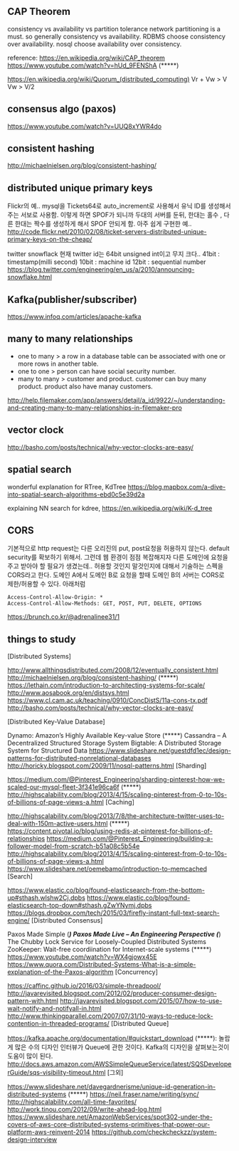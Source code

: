 ## CAP Theorem
consistency vs availability vs partition tolerance
network partitioning is a must. so generally consistency vs availability.
RDBMS choose consistency over availability.
nosql choose availability over consistency.

reference:
https://en.wikipedia.org/wiki/CAP_theorem
https://www.youtube.com/watch?v=hUd_9FENShA (*****)

https://en.wikipedia.org/wiki/Quorum_(distributed_computing)
Vr + Vw > V
Vw > V/2


## consensus algo (paxos)

https://www.youtube.com/watch?v=UUQ8xYWR4do


## consistent hashing
http://michaelnielsen.org/blog/consistent-hashing/

## distributed unique primary keys

Flickr의 예..
mysql을 Tickets64로 auto_increment로 사용해서 유닉 ID를 생성해서 주는 서보로 사용함. 
이렇게 하면 SPOF가 되니까 두대의 서버를 둔뒤, 한대는 홀수 , 다른 한대는 짝수를 생성하게 해서 SPOF 안되게 함. 
아주 쉽게 구현한 예..
http://code.flickr.net/2010/02/08/ticket-servers-distributed-unique-primary-keys-on-the-cheap/

twitter snowflack
현재 twitter id는 64bit unsigned int이고 무지 크다..
41bit : timestamp(milli second)
10bit : machine id 
12bit : sequential number
https://blog.twitter.com/engineering/en_us/a/2010/announcing-snowflake.html

## Kafka(publisher/subscriber)


https://www.infoq.com/articles/apache-kafka


## many to many relationships
- one to many > a row in a database table can be associated with one or more rows in another table. 
- one to one > person can have social security number.
- many to many > customer and product. customer can buy many product. product also have manay customers.

http://help.filemaker.com/app/answers/detail/a_id/9922/~/understanding-and-creating-many-to-many-relationships-in-filemaker-pro



## vector clock

http://basho.com/posts/technical/why-vector-clocks-are-easy/


## spatial search 

wonderful explanation for RTree, KdTree
https://blog.mapbox.com/a-dive-into-spatial-search-algorithms-ebd0c5e39d2a

explaining NN search for kdree, https://en.wikipedia.org/wiki/K-d_tree

## CORS
기본적으로 http request는 다른 오리진의 put, post요청을 허용하지 않는다. default security를 확보하기 위해서.
그런데 웹 환경이 점점 복잡해지자 다른 도메인에 요청을 주고 받아야 할 필요가 생겼는데..
허용할 것인지 말것인지에 대해서 기술하는 스펙을 CORS라고 한다.
도메인 A에서 도메인 B로 요청을 할때 도메인 B의 서버는 CORS로 제한/허용할 수 있다.
아래처럼 

```
Access-Control-Allow-Origin: *
Access-Control-Allow-Methods: GET, POST, PUT, DELETE, OPTIONS
```
https://brunch.co.kr/@adrenalinee31/1




## things to study

[Distributed Systems]



http://www.allthingsdistributed.com/2008/12/eventually_consistent.html
http://michaelnielsen.org/blog/consistent-hashing/ (*****)
https://lethain.com/introduction-to-architecting-systems-for-scale/
http://www.aosabook.org/en/distsys.html
https://www.cl.cam.ac.uk/teaching/0910/ConcDistS/11a-cons-tx.pdf
http://basho.com/posts/technical/why-vector-clocks-are-easy/

[Distributed Key-Value Database]

Dynamo: Amazon’s Highly Available Key-value Store (*****)
Cassandra – A Decentralized Structured Storage System
Bigtable: A Distributed Storage System for Structured Data
https://www.slideshare.net/guestdfd1ec/design-patterns-for-distributed-nonrelational-databases
http://horicky.blogspot.com/2009/11/nosql-patterns.html
[Sharding]

https://medium.com/@Pinterest_Engineering/sharding-pinterest-how-we-scaled-our-mysql-fleet-3f341e96ca6f (*****)
http://highscalability.com/blog/2013/4/15/scaling-pinterest-from-0-to-10s-of-billions-of-page-views-a.html
[Caching]

http://highscalability.com/blog/2013/7/8/the-architecture-twitter-uses-to-deal-with-150m-active-users.html (*****)
https://content.pivotal.io/blog/using-redis-at-pinterest-for-billions-of-relationships
https://medium.com/@Pinterest_Engineering/building-a-follower-model-from-scratch-b51a08c5b54e
http://highscalability.com/blog/2013/4/15/scaling-pinterest-from-0-to-10s-of-billions-of-page-views-a.html
https://www.slideshare.net/oemebamo/introduction-to-memcached
[Search]

https://www.elastic.co/blog/found-elasticsearch-from-the-bottom-up#sthash.wlshw2Cj.dpbs
https://www.elastic.co/blog/found-elasticsearch-top-down#sthash.gZwYNymj.dpbs
https://blogs.dropbox.com/tech/2015/03/firefly-instant-full-text-search-engine/
[Distributed Consensus]

Paxos Made Simple (*****)
Paxos Made Live – An Engineering Perspective (*****)
The Chubby Lock Service for Loosely-Coupled Distributed Systems
ZooKeeper: Wait-free coordiination for Internet-scale systems (*****)
https://www.youtube.com/watch?v=WX4gjowx45E
https://www.quora.com/Distributed-Systems-What-is-a-simple-explanation-of-the-Paxos-algorithm
[Concurrency]

https://caffinc.github.io/2016/03/simple-threadpool/
http://javarevisited.blogspot.com/2012/02/producer-consumer-design-pattern-with.html
http://javarevisited.blogspot.com/2015/07/how-to-use-wait-notify-and-notifyall-in.html
http://www.thinkingparallel.com/2007/07/31/10-ways-to-reduce-lock-contention-in-threaded-programs/
[Distributed Queue]

https://kafka.apache.org/documentation/#quickstart_download (*****): 놀랍게 많은 수의 디자인 인터뷰가 Queue에 관한 것이다. Kafka의 디자인을 살펴보는것이 도움이 많이 된다.
http://docs.aws.amazon.com/AWSSimpleQueueService/latest/SQSDeveloperGuide/sqs-visibility-timeout.html
[그외]

https://www.slideshare.net/davegardnerisme/unique-id-generation-in-distributed-systems (*****)
https://neil.fraser.name/writing/sync/
http://highscalability.com/all-time-favorites/
http://work.tinou.com/2012/09/write-ahead-log.html
https://www.slideshare.net/AmazonWebServices/spot302-under-the-covers-of-aws-core-distributed-systems-primitives-that-power-our-platform-aws-reinvent-2014
https://github.com/checkcheckzz/system-design-interview

